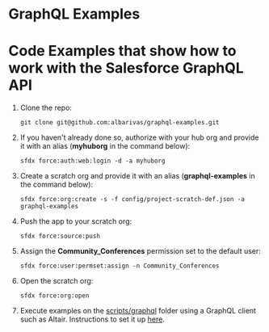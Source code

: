 # GraphQL Examples

# Code Examples that show how to work with the Salesforce GraphQL API

1. Clone the repo:

    ```
    git clone git@github.com:albarivas/graphql-examples.git
    ```

1. If you haven't already done so, authorize with your hub org and provide it with an alias (**myhuborg** in the command below):

    ```
    sfdx force:auth:web:login -d -a myhuborg
    ```

1. Create a scratch org and provide it with an alias (**graphql-examples** in the command below):

    ```
    sfdx force:org:create -s -f config/project-scratch-def.json -a graphql-examples
    ```

1. Push the app to your scratch org:

    ```
    sfdx force:source:push
    ```

1. Assign the **Community_Conferences** permission set to the default user:

    ```
    sfdx force:user:permset:assign -n Community_Conferences
    ```

1. Open the scratch org:

    ```
    sfdx force:org:open
    ```

1. Execute examples on the [scripts/graphql](scripts/graphql) folder using a GraphQL client such as Altair. Instructions to set it up [here](https://developer.salesforce.com/docs/platform/graphql/guide/get-started-graphql.html).
